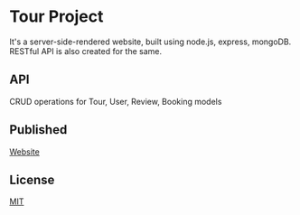 # Tour Project

It's a server-side-rendered website, built using node.js, express, mongoDB.
RESTful API is also created for the same.

## API

CRUD operations for Tour, User, Review, Booking models

## Published

[Website](https://node-tour-project.herokuapp.com/)

## License

[MIT](https://choosealicense.com/licenses/mit/)
